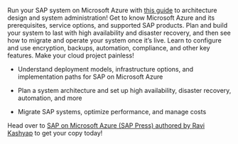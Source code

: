 Run your SAP system on Microsoft Azure with [this guide](https://www.sap-press.com/sap-on-microsoft-azure_5174/) to architecture design and system administration! Get to know Microsoft Azure and its prerequisites, service options, and supported SAP products. Plan and build your system to last with high availability and disaster recovery, and then see how to migrate and operate your system once it’s live. Learn to configure and use encryption, backups, automation, compliance, and other key features. Make your cloud project painless!

* Understand deployment models, infrastructure options, and implementation paths for SAP on Microsoft Azure

* Plan a system architecture and set up high availability, disaster recovery, automation, and more

* Migrate SAP systems, optimize performance, and manage costs

Head over to [SAP on Microsoft Azure (SAP Press) authored by Ravi Kashyap](https://www.sap-press.com/sap-on-microsoft-azure_5174/) to get your copy today! 
